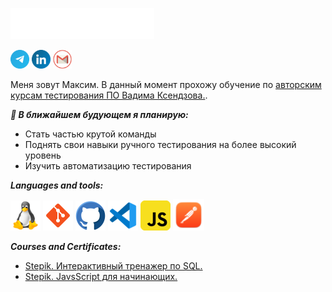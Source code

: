 <img src="https://github.com/MaximSinyavsky/MaximSinyavsky/blob/main/images/header.svg"></img>

<a href="https://t.me/MaximSinyavsky" title="Telegram"><img src="./icons/telegram.png" width="30"/></a>
<a href="https://www.linkedin.com/mwlite/in/maxim-sinyavsky-42b220234" title="LinkedIn"><img src="./icons/linkedin.png" width="30"/></a>
<a href="mailto:razarsinet1991@gmail.com" title="Mail"><img src="./icons/gmail.png" width="30"/></a>

Меня зовут Максим. В данный момент прохожу обучение по [авторским курсам тестирования ПО Вадима Ксендзова.](https://github.com/MaximSinyavsky/Vadim_Ksendzov_course). 

***🎯 В ближайшем будующем я планирую:***
<!--
<img src="https://new-retail.ru/upload/iblock/7e6/x7e65c97e2bf09a0845f40d0f0ee47a94.jpg.pagespeed.ic.TWa2nb_1TR.jpg" width="120" align="left" />
-->
* Cтать частью крутой команды
* Поднять свои навыки ручного тестирования на более высокий уровень
* Изучить автоматизацию тестирования

***Languages and tools:***

<p align="left">
	<code><a href="https://www.kernel.org/"><title="Linux"><img src="./icons/linux.png"/></a></code>
	<code><a href="https://git-scm.com/"><title="git"><img src="./icons/git.png"/></a></code>
	<code><a href="https://git-scm.com/" title="GitHub"><img src="./icons/github.png"/></a></code>
	<code><a href="https://code.visualstudio.com/" title="vscode"><img src="./icons/vscode.png"/></a></code>
	<code><a href="https://www.javascript.com/" title="javascript"><img src="./icons/javascript.png"/></a></code>
	<code><a href="https://www.postman.com/" title="Postman"><img src="./icons/postman.png" width="50"/></a></code>
</p>


***Courses and Certificates:***

* [Stepik. Интерактивный тренажер по SQL.](https://stepik.org/cert/1441117)
* [Stepik. JavsScript для начинающих.](https://stepik.org/cert/1496411)

          
          
          
<!--
**MaximSinyavsky/MaximSinyavsky** is a ✨ _special_ ✨ repository because its `README.md` (this file) appears on your GitHub profile.

Here are some ideas to get you started:

- 🔭 I’m currently working on ...
- 🌱 I’m currently learning ...
- 👯 I’m looking to collaborate on ...
- 🤔 I’m looking for help with ...
- 💬 Ask me about ...
- 📫 How to reach me: ...
- 😄 Pronouns: ...
- ⚡ Fun fact: ...
-->
